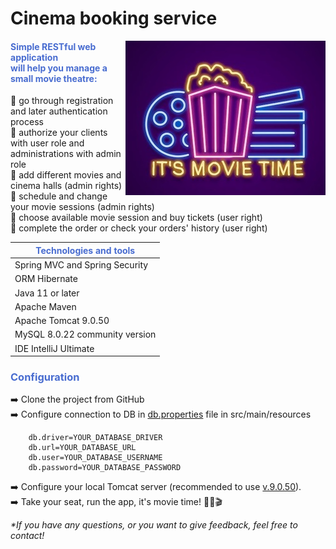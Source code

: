 <h1>Cinema booking service</h1>

<p>
   <img align="right" src="img/main.jpeg"/>
</p>


<h4><span style="color:#486cd0">Simple RESTful web application</br>
will help you manage a small movie theatre:</span></h4>


🔸 go through registration and later authentication process</br>
🔸 authorize your clients with user role and administrations with admin role</br>
🔸 add different movies and cinema halls (admin rights)</br>
🔸 schedule and change your movie sessions (admin rights)</br>
🔸 choose available movie session and buy tickets (user right)</br>
🔸 complete the order or check your orders' history (user right)</br>



| <span style="color:#486cd0">Technologies and tools</span> |
|-----------------------------------------------------------|
| Spring MVC and Spring Security                            |
| ORM Hibernate                                             |
| Java 11 or later                                          |
| Apache Maven                                              |
| Apache Tomcat 9.0.50                                      |                                
| MySQL 8.0.22 community version                            |
| IDE IntelliJ Ultimate                                     |


<h3><span style="color:#486cd0">Configuration</span></h3>

➡️️ Clone the project from GitHub </br>
➡️️ Configure connection to DB in [db.properties](src/main/resources/db.properties) file in src/main/resources </br>


        db.driver=YOUR_DATABASE_DRIVER
        db.url=YOUR_DATABASE_URL
        db.user=YOUR_DATABASE_USERNAME
        db.password=YOUR_DATABASE_PASSWORD


➡️️ Configure your local Tomcat server (recommended to use [v.9.0.50](https://archive.apache.org/dist/tomcat/tomcat-9/v9.0.50/)). </br>
➡️️ Take your seat, run the app, it's movie time! 🍿🧋🎬

_*If you have any questions, or you want to give feedback,  feel free to contact!_
